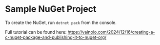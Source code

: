 # Sample NuGet Project

To create the NuGet, run `dotnet pack` from the console.

Full tutorial can be found here: https://vainolo.com/2024/12/16/creating-a-c-nuget-package-and-publishing-it-to-nuget-org/